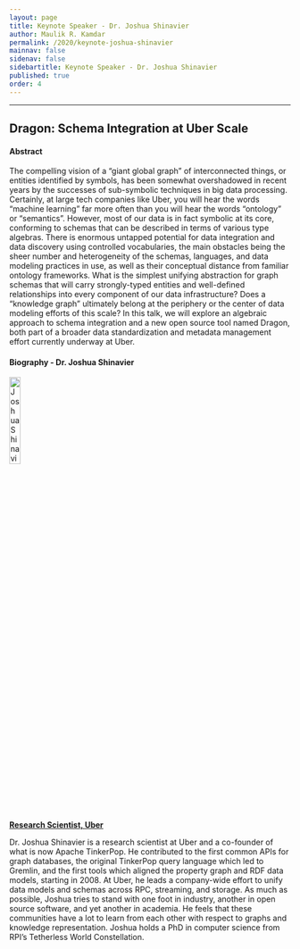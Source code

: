 ```yaml
---
layout: page
title: Keynote Speaker - Dr. Joshua Shinavier
author: Maulik R. Kamdar
permalink: /2020/keynote-joshua-shinavier
mainnav: false
sidenav: false
sidebartitle: Keynote Speaker - Dr. Joshua Shinavier
published: true
order: 4
---
```


----------------------------------------------------------------

## **Dragon: Schema Integration at Uber Scale**

#### **Abstract**

The compelling vision of a “giant global graph” of interconnected things, or entities identified by symbols, has been somewhat overshadowed in recent years by the successes of sub-symbolic techniques in big data processing. Certainly, at large tech companies like Uber, you will hear the words “machine learning” far more often than you will hear the words “ontology” or “semantics”. However, most of our data is in fact symbolic at its core, conforming to schemas that can be described in terms of various type algebras. There is enormous untapped potential for data integration and data discovery using controlled vocabularies, the main obstacles being the sheer number and heterogeneity of the schemas, languages, and data modeling practices in use, as well as their conceptual distance from familiar ontology frameworks. What is the simplest unifying abstraction for graph schemas that will carry strongly-typed entities and well-defined relationships into every component of our data infrastructure? Does a “knowledge graph” ultimately belong at the periphery or the center of data modeling efforts of this scale? In this talk, we will explore an algebraic approach to schema integration and a new open source tool named Dragon, both part of a broader data standardization and metadata management effort currently underway at Uber.

#### **Biography - Dr. Joshua Shinavier**

[<img src="https://us2ts.org/2020/images/joshua-shinavier.png" alt="Joshua Shinavier" width="20%">](https://www.linkedin.com/in/joshuashinavier/)

[**Research Scientist, Uber**](https://www.linkedin.com/in/joshuashinavier/)

Dr. Joshua Shinavier is a research scientist at Uber and a co-founder of what is now Apache TinkerPop. He contributed to the first common APIs for graph databases, the original TinkerPop query language which led to Gremlin, and the first tools which aligned the property graph and RDF data models, starting in 2008. At Uber, he leads a company-wide effort to unify data models and schemas across RPC, streaming, and storage. As much as possible, Joshua tries to stand with one foot in industry, another in open source software, and yet another in academia. He feels that these communities have a lot to learn from each other with respect to graphs and knowledge representation. Joshua holds a PhD in computer science from RPI’s Tetherless World Constellation.